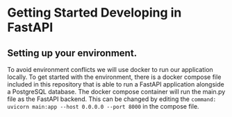 # Getting Started Developing in FastAPI

## Setting up your environment.
To avoid environment conflicts we will use docker to run our application locally. To get started with the environment, there is a docker compose file included in this repository that is able to run a FastAPI application alongside a PostgreSQL database. The docker compose container will run the main.py file as the FastAPI backend. This can be changed by editing the ```command: uvicorn main:app --host 0.0.0.0 --port 8000``` in the compose file.

### 

